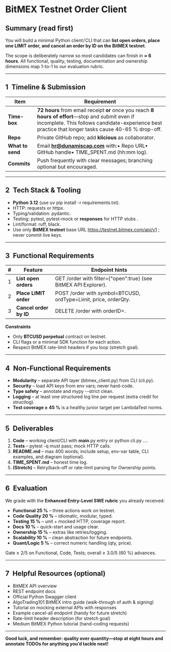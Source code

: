 # **BitMEX Testnet Order Client**

## **Summary (read first)**

You will build a minimal Python client / CLI that can **list open orders, place one LIMIT order, and cancel an order by ID on the BitMEX testnet**.

The scope is deliberately narrow so most candidates can finish in **≈ 6 hours**. All functional, quality, testing, documentation and ownership dimensions map 1-to-1 to our evaluation rubric.

---

## **1 Timeline & Submission**

| **Item** | **Requirement** |
| --- | --- |
| **Time-box** | **72 hours** from email receipt **or** once you reach **8 hours of effort**—stop and submit even if incomplete. This follows candidate-experience best practice that longer tasks cause 40-65 % drop-off. |
| **Repo** | Private GitHub repo; add **klicious** as collaborator. |
| **What to send** | Email **hr@dunamiscap.com** with:• Repo URL• GitHub handle• TIME_SPENT.md (hh:mm log). |
| **Commits** | Push frequently with clear messages; branching optional but encouraged. |

---

## **2 Tech Stack & Tooling**

- **Python 3.12** (use uv pip install -r requirements.txt).
- HTTP: requests or httpx.
- Typing/validation: pydantic.
- Testing: pytest, pytest-mock or **responses** for HTTP stubs .
- Lint/format: ruff, black.
- Use only **BitMEX testnet** base URL https://testnet.bitmex.com/api/v1 ; never commit live keys.

---

## **3 Functional Requirements**

| **#** | **Feature** | **Endpoint hints** |
| --- | --- | --- |
| 1 | **List open orders** | GET /order with filter={"open":true} (see BitMEX API Explorer). |
| 2 | **Place LIMIT order** | POST /order with symbol=BTCUSD, ordType=Limit, price, orderQty. |
| 3 | **Cancel order by ID** | DELETE /order with orderID=<id>. |

**Constraints**

- Only **BTCUSD perpetual** contract on testnet.
- CLI flags or a minimal SDK function for each action.
- Respect BitMEX rate-limit headers if you loop (stretch goal).

---

## **4 Non-Functional Requirements**

- **Modularity** – separate API layer (bitmex_client.py) from CLI (cli.py).
- **Security** – load API keys from env vars; never hard-code.
- **Type safety** – annotate and mypy --strict clean.
- **Logging** – at least one structured log line per request (extra credit for structlog).
- **Test coverage ≥ 45 %** is a healthy junior target per LambdaTest norms.

---

## **5 Deliverables**

1. **Code** – working client/CLI with __main__.py entry or python cli.py ….
2. **Tests** – pytest -q must pass; mock HTTP calls.
3. **README.md** – max 400 words; include setup, env-var table, CLI examples, and diagram (optional).
4. **TIME_SPENT.md** – honest time log.
5. **(Stretch)** – Retry/back-off or rate-limit parsing for Ownership points.

---

## **6 Evaluation**

We grade with the **Enhanced Entry-Level SWE rubric** you already received:

- **Functional 25 %** – three actions work on testnet.
- **Code Quality 20 %** – idiomatic, modular, typed.
- **Testing 15 %** – unit + mocked HTTP, coverage report.
- **Docs 10 %** – quick-start and usage clear.
- **Ownership 15 %** – extras like retries/logging.
- **Scalability 10 %** – clean abstraction for future endpoints.
- **Quant/Logic 5 %** – correct numeric handling (qty, price).

Gate ≥ 2/5 on Functional, Code, Tests; overall ≥ 3.0/5 (60 %) advances.

---

## **7 Helpful Resources (optional)**

- BitMEX API overview
- REST endpoint docs
- Official Python Swagger client
- AlgoTrading101 BitMEX intro guide (walk-through of auth & signing)
- Tutorial on mocking external APIs with responses
- Example cancel-all endpoint (handy for future stretch)
- Rate-limit header description (for stretch goal)
- Medium BitMEX Python tutorial (hand-coding requests)

---

**Good luck, and remember: quality over quantity—stop at eight hours and annotate TODOs for anything you’d tackle next!**